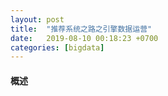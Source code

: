 ```yaml
---
layout: post
title:  "推荐系统之路之引擎数据运营"
date:   2019-08-10 00:18:23 +0700
categories: [bigdata]
---
```


#### 概述
    